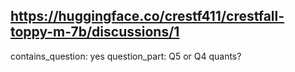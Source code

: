 ## https://huggingface.co/crestf411/crestfall-toppy-m-7b/discussions/1

contains_question: yes
question_part: Q5 or Q4 quants?